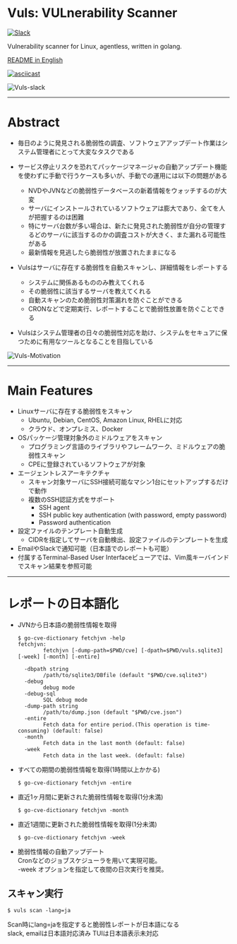 
# Vuls: VULnerability Scanner

[![Slack](https://img.shields.io/badge/slack-join-blue.svg)](http://goo.gl/forms/xm5KFo35tu)

Vulnerability scanner for Linux, agentless, written in golang.

[README in English](https://github.com/future-architect/vuls/blob/master/README.md)

[![asciicast](https://asciinema.org/a/bazozlxrw1wtxfu9yojyihick.png)](https://asciinema.org/a/bazozlxrw1wtxfu9yojyihick)

![Vuls-slack](img/vuls-slack-ja.png)


----

# Abstract

- 毎日のように発見される脆弱性の調査、ソフトウェアアップデート作業はシステム管理者にとって大変なタスクである
- サービス停止リスクを恐れてパッケージマネージャの自動アップデート機能を使わずに手動で行うケースも多いが、手動での運用には以下の問題がある
    - NVDやJVNなどの脆弱性データベースの新着情報をウォッチするのが大変
    - サーバにインストールされているソフトウェアは膨大であり、全てを人が把握するのは困難
    - 特にサーバ台数が多い場合は、新たに発見された脆弱性が自分の管理するどのサーバに該当するのかの調査コストが大きく、また漏れる可能性がある
    - 最新情報を見逃したら脆弱性が放置されたままになる

- Vulsはサーバに存在する脆弱性を自動スキャンし、詳細情報をレポートする
    - システムに関係あるもののみ教えてくれる
    - その脆弱性に該当するサーバを教えてくれる
    - 自動スキャンのため脆弱性対策漏れを防ぐことができる
    - CRONなどで定期実行、レポートすることで脆弱性放置を防ぐことできる

- Vulsはシステム管理者の日々の脆弱性対応を助け、システムをセキュアに保つために有用なツールとなることを目指している

![Vuls-Motivation](img/vuls-motivation.png)

----

# Main Features

- Linuxサーバに存在する脆弱性をスキャン
    - Ubuntu, Debian, CentOS, Amazon Linux, RHELに対応
    - クラウド、オンプレミス、Docker
- OSパッケージ管理対象外のミドルウェアをスキャン
    - プログラミング言語のライブラリやフレームワーク、ミドルウェアの脆弱性スキャン
    - CPEに登録されているソフトウェアが対象
- エージェントレスアーキテクチャ
    - スキャン対象サーバにSSH接続可能なマシン1台にセットアップするだけで動作
    - 複数のSSH認証方式をサポート
        - SSH agent
        - SSH public key authentication (with password, empty password)
        - Password authentication
- 設定ファイルのテンプレート自動生成
    - CIDRを指定してサーバを自動検出、設定ファイルのテンプレートを生成
- EmailやSlackで通知可能（日本語でのレポートも可能）
- 付属するTerminal-Based User Interfaceビューアでは、Vim風キーバインドでスキャン結果を参照可能

----

# レポートの日本語化

- JVNから日本語の脆弱性情報を取得
    ```
    $ go-cve-dictionary fetchjvn -help
    fetchjvn:
            fetchjvn [-dump-path=$PWD/cve] [-dpath=$PWD/vuls.sqlite3] [-week] [-month] [-entire]

      -dbpath string
            /path/to/sqlite3/DBfile (default "$PWD/cve.sqlite3")
      -debug
            debug mode
      -debug-sql
            SQL debug mode
      -dump-path string
            /path/to/dump.json (default "$PWD/cve.json")
      -entire
            Fetch data for entire period.(This operation is time-consuming) (default: false)
      -month
            Fetch data in the last month (default: false)
      -week
            Fetch data in the last week. (default: false)

    ```

- すべての期間の脆弱性情報を取得(1時間以上かかる)
    ```
    $ go-cve-dictionary fetchjvn -entire
    ```

- 直近1ヶ月間に更新された脆弱性情報を取得(1分未満)
    ```
    $ go-cve-dictionary fetchjvn -month
    ```

- 直近1週間に更新された脆弱性情報を取得(1分未満)
    ```
    $ go-cve-dictionary fetchjvn -week
    ```

- 脆弱性情報の自動アップデート  
Cronなどのジョブスケジューラを用いて実現可能。  
-week オプションを指定して夜間の日次実行を推奨。


## スキャン実行

```
$ vuls scan -lang=ja
```
Scan時にlang=jaを指定すると脆弱性レポートが日本語になる  
slack, emailは日本語対応済み TUIは日本語表示未対応

